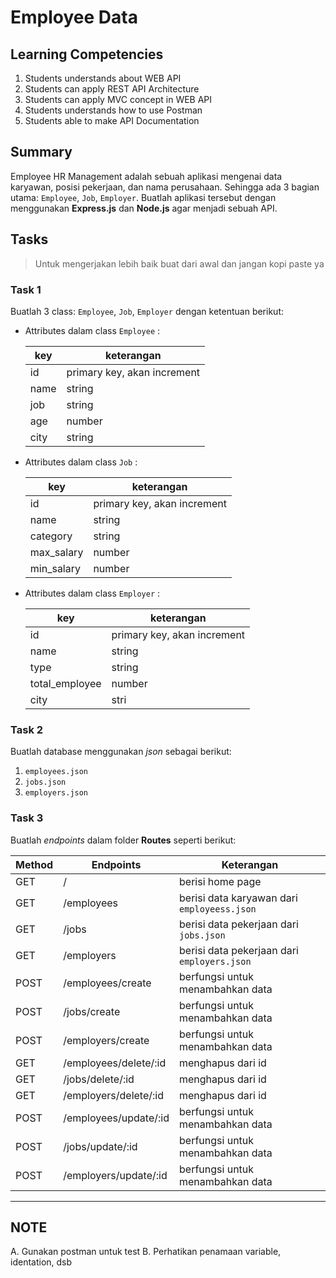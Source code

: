 # Employee Data

## Learning Competencies

1. Students understands about WEB API
2. Students can apply REST API Architecture
3. Students can apply MVC concept in WEB API
4. Students understands how to use Postman
5. Students able to make API Documentation

## Summary

Employee HR Management adalah sebuah aplikasi mengenai data karyawan, posisi pekerjaan, dan nama perusahaan. Sehingga ada 3 bagian utama: `Employee`, `Job`, `Employer`. Buatlah aplikasi tersebut dengan menggunakan **Express.js** dan **Node.js** agar menjadi sebuah API.

## Tasks

<blockquote>
Untuk mengerjakan lebih baik buat dari awal dan jangan kopi paste ya
</blockquote>

### Task 1

Buatlah 3 class: `Employee`, `Job`, `Employer` dengan ketentuan berikut:

- Attributes dalam class `Employee` :

  | key  | keterangan                  |
  | ---- | --------------------------- |
  | id   | primary key, akan increment |
  | name | string                      |
  | job  | string                      |
  | age  | number                      |
  | city | string                      |

- Attributes dalam class `Job` :

  | key        | keterangan                  |
  | ---------- | --------------------------- |
  | id         | primary key, akan increment |
  | name       | string                      |
  | category   | string                      |
  | max_salary | number                      |
  | min_salary | number                      |

- Attributes dalam class `Employer` :

  | key            | keterangan                  |
  | -------------- | --------------------------- |
  | id             | primary key, akan increment |
  | name           | string                      |
  | type           | string                      |
  | total_employee | number                      |
  | city           | stri                        |

### Task 2

Buatlah database menggunakan _json_ sebagai berikut:

1. `employees.json`
2. `jobs.json`
3. `employers.json`

### Task 3

Buatlah _endpoints_ dalam folder **Routes** seperti berikut:

| Method | Endpoints             | Keterangan                                  |
| ------ | --------------------- | ------------------------------------------- |
| GET    | /                     | berisi home page                            |
| GET    | /employees            | berisi data karyawan dari `employeess.json` |
| GET    | /jobs                 | berisi data pekerjaan dari `jobs.json`      |
| GET    | /employers            | berisi data pekerjaan dari `employers.json` |
| POST   | /employees/create     | berfungsi untuk menambahkan data            |
| POST   | /jobs/create          | berfungsi untuk menambahkan data            |
| POST   | /employers/create     | berfungsi untuk menambahkan data            |
| GET    | /employees/delete/:id | menghapus dari id                           |
| GET    | /jobs/delete/:id      | menghapus dari id                           |
| GET    | /employers/delete/:id | menghapus dari id                           |
| POST   | /employees/update/:id | berfungsi untuk menambahkan data            |
| POST   | /jobs/update/:id      | berfungsi untuk menambahkan data            |
| POST   | /employers/update/:id | berfungsi untuk menambahkan data            |

---

## NOTE

A. Gunakan postman untuk test
B. Perhatikan penamaan variable, identation, dsb
